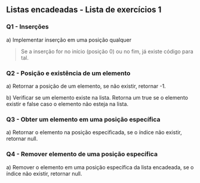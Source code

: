 ## Listas encadeadas - Lista de exercícios 1

### Q1 - Inserções

a) Implementar inserção em uma posição qualquer

> Se a inserção for no início (posição 0) ou no fim, já existe código para tal.

### Q2 - Posição e existência de um elemento

a) Retornar a posição de um elemento, se não existir, retornar -1.

b) Verificar se um elemento existe na lista. Retorna um true se o elemento existir e false caso o elemento não esteja na lista.

### Q3 - Obter um elemento em uma posição específica

a) Retornar o elemento na posição especificada, se o índice não existir, retornar null.
 
### Q4 - Remover elemento de uma posição específica
a) Remover o elemento em uma posição específica da lista encadeada, se o índice não existir, retornar null.